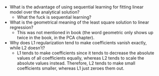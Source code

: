 - What is the advantage of using sequential learning for fitting linear model over the analytical solution?
  - What the fuck is sequential learning?
- What is the geometrical meaning of the least square solution to linear regression?
  - This was not mentioned in book (the word geometric only shows up twice in the book, in the PCA chapter).
- Why does L1 regularization tend to make coefficients vanish exactly, while L2 doesn’t?
  - L1 tends to make coefficients since it tends to decrease the absolute values of all coefficients equally, 
    whereas L2 tends to scale the absolute values instead. Therefore, L2 tends to make small coefficients smaller, 
    whereas L1 just zeroes them out.
